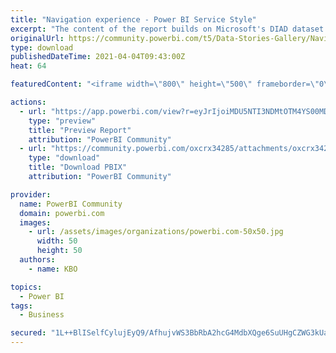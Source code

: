 ```yaml
---
title: "Navigation experience - Power BI Service Style"
excerpt: "The content of the report builds on Microsoft's DIAD dataset. The navigation bar for the overview page and the drill through page are inspired by the"
originalUrl: https://community.powerbi.com/t5/Data-Stories-Gallery/Navigation-experience-Power-BI-Service-Style/m-p/1762811
type: download
publishedDateTime: 2021-04-04T09:43:00Z
heat: 64

featuredContent: "<iframe width=\"800\" height=\"500\" frameborder=\"0\" src=\"https://app.powerbi.com/view?r=eyJrIjoiMDU5NTI3NDMtOTM4YS00MDJjLTlkN2ItMjNkOTE3ODhmMDIxIiwidCI6IjJkOGQ1NmVhLTE5YmQtNDdkNi05MDNhLTI4Y2JhYzc1ZDU3MiIsImMiOjl9\"></iframe>"

actions:
  - url: "https://app.powerbi.com/view?r=eyJrIjoiMDU5NTI3NDMtOTM4YS00MDJjLTlkN2ItMjNkOTE3ODhmMDIxIiwidCI6IjJkOGQ1NmVhLTE5YmQtNDdkNi05MDNhLTI4Y2JhYzc1ZDU3MiIsImMiOjl9"
    type: "preview"
    title: "Preview Report"
    attribution: "PowerBI Community"
  - url: "https://community.powerbi.com/oxcrx34285/attachments/oxcrx34285/DataStoriesGallery/5174/1/DemoReport%20-%20Visualization%20Features%20-%20with%20Click%20Tips%20new%20design.pbix"
    type: "download"
    title: "Download PBIX"
    attribution: "PowerBI Community"

provider:
  name: PowerBI Community
  domain: powerbi.com
  images:
    - url: /assets/images/organizations/powerbi.com-50x50.jpg
      width: 50
      height: 50
  authors:
    - name: KBO

topics:
  - Power BI
tags:
  - Business

secured: "1L++BlISelfCylujEyQ9/AfhujvWS3BbRbA2hcG4MdbXQge6SuUHgCZWG3kUaFztXMGHjvLYGAhgWfXiDd/2BRieo6u3eDx/2U3NHetp8zLz/9lrZ5yEkf0CBAWLUpue0+1OC6VXEnaxTdCUrATZss/TEkJK/uJCtMivePctCc+D8q6CPim5A9TxHwwtdOO6YAFa0KiH84uF/rFF8XrO4ybqOOXbbmbm4BxtggbxM20jCnqVwD8ZZnJUkP/VXzg6XN+l4kPc1/RmzFB8+LDsJtQByL8ogHFXjgDWu8cDYBWMtIpS0nvW4fmGzDZfHSq8bHw711kIcJQ0DuqRFo3FXMW5PDe9kItot1nYpKGq8FFbPyLp9LoXhpPHqXCoJpYUzAq3UaGsRU5fMzKukLLY7Q==;HHaXBRpWJFdX5YmojorYVg=="
---
```


